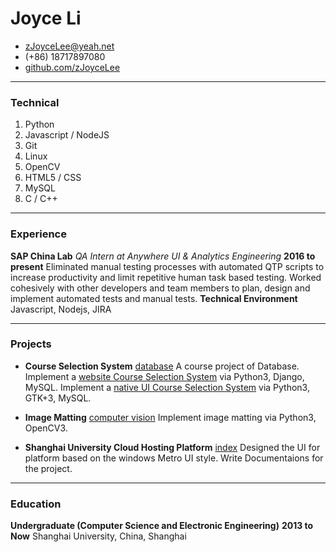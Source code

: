 # Joyce Li

- [zJoyceLee@yeah.net](zJoyceLee@yeah.net)
- (+86) 18717897080
- [github.com/zJoyceLee](https://github.com/zJoyceLee)

------

### Technical

1. Python
1. Javascript / NodeJS
1. Git
1. Linux
1. OpenCV
1. HTML5 / CSS
1. MySQL
1. C / C++

------

### Experience

**SAP China Lab** *QA Intern at Anywhere UI & Analytics Engineering* __2016 to present__
    Eliminated manual testing processes with automated QTP scripts to increase productivity and limit repetitive human task based testing.
    Worked cohesively with other developers and team members to plan, design and implement automated tests and manual tests.
	**Technical Environment** Javascript, Nodejs, JIRA

------

### Projects

* **Course Selection System**
	<a href=https://github.com/zJoyceLee/Homework/tree/master/DataBase/course/xk class=not-printed>database</a>
	A course project of Database. Implement a [website Course Selection System](https://github.com/zJoyceLee/Homework/tree/master/DataBase/course/xk) via Python3, Django, MySQL.
    Implement a [native UI Course Selection System](https://github.com/zJoyceLee/DataBase/tree/c951331d59a20d35a0f877b2f4a95e4e00a4222b/Lab/CourseSelectionSystem) via Python3, GTK+3, MySQL.

* **Image Matting**
	<a href=https://github.com/zJoyceLee/Homework/blob/master/ComputerVision/move_tree_by_floodfill.py class=not-printed>computer vision</a>
	Implement image matting via Python3, OpenCV3.

* **Shanghai University Cloud Hosting Platform**
	<a href=https://www.hoc.ccshu.net/cpa/login class=not-printed>index</a>
	Designed the UI for platform based on the windows Metro UI style.
    Write Documentaions for the project.

------

### Education

**Undergraduate (Computer Science and Electronic Engineering)** __2013 to Now__
	Shanghai University, China, Shanghai
